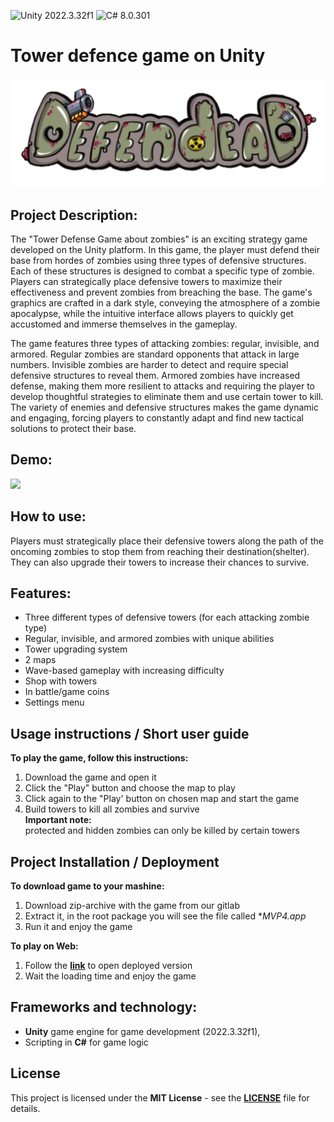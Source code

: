 ![Unity 2022.3.32f1](https://img.shields.io/badge/Unity-2022.3.32f1-blue.svg)
![C# 8.0.301](https://img.shields.io/badge/C%23-8.0.301-blue.svg)
# Tower defence game on Unity
<p style="text-align: center;">
  	<img src="Screenshoots/logo.png ">
</p>

## Project Description: 
The "Tower Defense Game about zombies" is an exciting strategy game developed on the Unity platform. In this game, the player must defend their base from hordes of zombies using three types of defensive structures. Each of these structures is designed to combat a specific type of zombie. Players can strategically place defensive towers to maximize their effectiveness and prevent zombies from breaching the base. The game's graphics are crafted in a dark style, conveying the atmosphere of a zombie apocalypse, while the intuitive interface allows players to quickly get accustomed and immerse themselves in the gameplay.

The game features three types of attacking zombies: regular, invisible, and armored. Regular zombies are standard opponents that attack in large numbers. Invisible zombies are harder to detect and require special defensive structures to reveal them. Armored zombies have increased defense, making them more resilient to attacks and requiring the player to develop thoughtful strategies to eliminate them and use certain tower to kill. The variety of enemies and defensive structures makes the game dynamic and engaging, forcing players to constantly adapt and find new tactical solutions to protect their base.

## Demo: 
<img src="Screenshoots/demo_upd.gif">

## How to use: 
Players must strategically place their defensive towers along the path of the oncoming zombies to stop them from reaching their destination(shelter). They can also upgrade their towers to increase their chances to survive.

## Features: 
- Three different types of defensive towers (for each attacking zombie type)
- Regular, invisible, and armored zombies with unique abilities 
- Tower upgrading system
- 2 maps
- Wave-based gameplay with increasing difficulty
- Shop with towers
- In battle/game coins
- Settings menu 

## Usage instructions / Short user guide
**To play the game, follow this instructions:**
1) Download the game and open it
2) Click the "Play" button and choose the map to play
3) Click again to the "Play' button on chosen map and start the game
4) Build towers to kill all zombies and survive     
**Important note:**  
protected and hidden zombies can only be killed by certain towers


## Project Installation / Deployment

**To download game to your mashine:**
1) Download zip-archive with the game from our gitlab
2) Extract it, in the root package you will see the file called **MVP4.app*
3) Run it and enjoy the game 

**To play on Web:**
1) Follow the **[link](https://slant14.itch.io/tower-defense)** to open deployed version
2) Wait the loading time and enjoy the game

## Frameworks and technology:
 - **Unity** game engine for game development (2022.3.32f1), 
 - Scripting in **C#** for game logic

## License
This project is licensed under the **MIT License** - see the **[LICENSE](LICENSE)** file for details.